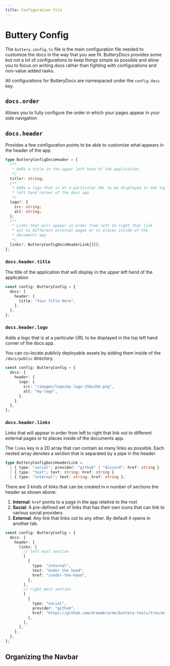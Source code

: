 ```yaml
---
title: Configuration file
---
```


# Buttery Config

The `buttery.config.ts` file is the main configuration file needed to customize the docs in the way that you see fit. ButteryDocs provides some but not a lot of configurations to keep things simple as possible and allow you to focus on writing docs rather than fighting with configurations and non-value added tasks.

All configurations for ButteryDocs are namespaced under the `config.docs` key.

## `docs.order`

Allows you to fully configure the order in which your pages appear in your side navigation

## `docs.header`

Provides a few configuration points to be able to customize what appears in the header of the app

```ts
type ButteryConfigDocsHeader = {
  /**
   * Adds a title in the upper left hand of the application
   */
  title?: string;
  /**
   * Adds a logo that is at a particular URL to be displayed in the top
   * left hand corner of the docs app
   */
  logo?: {
    src: string;
    alt: string;
  };
  /**
   * Links that will appear in order from left to right that link
   * out to different external pages or to places inside of the
   * documents app
   */
  links?: ButteryConfigDocsHeaderLink[][];
};
```

### `docs.header.title`

The title of the application that will display in the upper left hand of the application

```ts
const config: ButteryConfig = {
  docs: {
    header: {
      title: "Your Title Here",
    },
  },
};
```

### `docs.header.logo`

Adds a logo that is at a particular URL to be displayed in the top left hand corner of the docs app.

You can co-locate publicly deployable assets by adding them inside of the `/docs/public` directory.

```ts
const config: ButteryConfig = {
  docs: {
    header: {
      logo: {
        src: "/images/logo/my-logo-256x256.png",
        alt: "my-logo",
      },
    },
  },
};
```

### `docs.header.links`

Links that will appear in order from left to right that link out to different external pages or to places inside of the documents app.

The `links` key is a 2D array that can contain as many links as possible. Each nested array denotes a section that is separated by a pipe in the header.

```ts
type ButteryConfigDocsHeaderLink =
  | { type: "social"; provider: "github" | "discord"; href: string }
  | { type: "text"; text: string; href: string }
  | { type: "internal"; text: string; href: string };
```

There are 3 kinds of links that can be created in n number of sections the header as shown above:

1. **Internal**: `href` points to a page in the app relative to the root
2. **Social**: A pre-defined set of links that has their own icons that can link to various social providers
3. **External**: Any link that links out to any other. By default it opens in another tab.

```ts
const config: ButteryConfig = {
  docs: {
    header: {
      links: [
        // left most section
        [
          {
            type: "internal",
            text: "Under the hood",
            href: "/under-the-hood",
          },
        ],
        // right most section
        [
          {
            type: "social",
            provider: "github",
            href: "https://github.com/drewdecarme/buttery-tools/tree/main/packages/buttery-docs",
          },
        ],
      ],
    },
  },
};
```

## Organizing the Navbar
